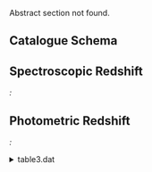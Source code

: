 Abstract section not found.
## Catalogue Schema


## Spectroscopic Redshift 
 
*:*  
 

## Photometric Redshift 
 
*:*  
 
<details>
<summary>table3.dat</summary>

| Bytes   | Format   | Units       | Label     | Explanations                               |
|:--------|:---------|:------------|:----------|:-------------------------------------------|
| 1- 5    | I5       | ---         | Seq       | Sequential number (unique object ID)       |
| 7- 8    | I2       | h           | RAh       | Right ascension (J2000)                    |
| 10- 11  | I2       | min         | RAm       | Right ascension (J2000)                    |
| 13- 18  | F6.3     | s           | RAs       | Right ascension (J2000) (1)                |
| 20      | A1       | ---         | DE-       | Declination sign (J2000)                   |
| 21- 22  | I2       | deg         | DEd       | Declination (J2000)                        |
| 24- 25  | I2       | arcmin      | DEm       | Declination (J2000)                        |
| 27- 31  | F5.2     | arcsec      | DEs       | Declination (J2000) (1)                    |
| 33- 39  | F7.2     | pix         | Xpos      | x-coordinate on image cdfs_r.fit           |
| 41- 47  | F7.2     | pix         | Ypos      | y-coordinate on image cdfs_r.fit           |
| 49- 54  | F6.3     | mag         | Rmag      | Total magnitude in R                       |
| 56- 60  | F5.3     | mag         | e_Rmag    | Mean error (1-{sigma}) of Rmag             |
| 62- 67  | F6.3     | mag         | ApRmag    | ? Aperture magnitude in R                  |
| 69- 75  | F7.3     | mag         | ApDRmag   | ? Aperture difference of Rmag (2)          |
| 77- 82  | F6.3     | mag/arcsec2 | mumax     | Central surface brightness in Rmag         |
| 84- 89  | F6.2     | arcsec      | MajAxis   | ? Major axis (3)                           |
| 91- 96  | F6.2     | arcsec      | MinAxis   | ? Minor axis (3)                           |
| 98-102  | F5.3     | deg         | PA        | ? Position angle, measured West to North   |
| 104-107 | I4       | ---         | Phot      | Flags on photometry (4)                    |
| 109     | I1       | ---         | Var       | Variability flag (0=not variable)(5)       |
| 111-115 | F5.3     | ---         | Stel      | ? Stellarity index from SExtractor         |
| 0       | for      | galaxy,     | 1         | for star)                                  |
| 117-131 | A15      | ---         | MCclass   | Multi-colour class (6)                     |
| 133-137 | F5.3     | ---         | MCz       | ? Mean redshift in distribution of p(z)    |
| 139-143 | F5.3     | ---         | e_MCz     | ? Mean error (1-{sigma}) of MCz            |
| 145-149 | F5.3     | ---         | MCz2      | ? Alternative redshift if p(z) bimodal     |
| 151-155 | F5.3     | ---         | e_MCz2    | ? Mean error (1-{sigma}) of MCz2           |
| 157-161 | F5.3     | ---         | MCzml     | ? Peak of redshift distribution p(z)       |
| 163-169 | F7.1     | Mpc         | dl        | ? Luminosity distance of MCz (7)           |
| 171-177 | F7.2     | ---         | chi2red   | Reduced Chi^2 of best-fitting template     |
| 179-184 | F6.2     | mag         | UjMAG     | ? Absolute Magnitude in Johnson U (8)      |
| 186-192 | F7.2     | mag         | e_UjMAG   | ? Mean error (1-{sigma}) of UjMag          |
| 194-199 | F6.2     | mag         | BjMAG     | ? Absolute Magnitude in Johnson B (8)      |
| 201-207 | F7.2     | mag         | e_BjMAG   | ? Mean error (1-{sigma}) of BjMag          |
| 209-214 | F6.2     | mag         | VjMAG     | ? Absolute Magnitude in Johnson V (8)      |
| 216-222 | F7.2     | mag         | e_VjMAG   | ? Mean error (1-{sigma}) of VjMag          |
| 224-229 | F6.2     | mag         | usMAG     | ? Absolute Magnitude in SDSS u (8)         |
| 231-237 | F7.2     | mag         | e_usMAG   | ? Mean error (1-{sigma}) of usMag          |
| 239-244 | F6.2     | mag         | gsMAG     | ? Absolute Magnitude in SDSS g (8)         |
| 246-252 | F7.2     | mag         | e_gsMAG   | ? Mean error (1-{sigma}) of gsMag          |
| 254-259 | F6.2     | mag         | rsMAG     | ? Absolute Magnitude in SDSS r (8)         |
| 261-267 | F7.2     | mag         | e_rsMAG   | ? Mean error (1-{sigma}) of rsMag          |
| 269-274 | F6.2     | mag         | UbMAG     | ? Absolute Magnitude in Bessell U (8)      |
| 276-280 | F5.2     | mag         | e_UbMAG   | ? Mean error (1-{sigma}) of UbMag          |
| 282-287 | F6.2     | mag         | BbMAG     | ? Absolute Magnitude in Bessell B (8)      |
| 289-295 | F7.2     | mag         | e_BbMAG   | ? Mean error (1-{sigma}) of BbMag          |
| 297-302 | F6.2     | mag         | VbMAG     | ? Absolute Magnitude in Bessell V (8)      |
| 304-310 | F7.2     | mag         | e_VbMAG   | ? Mean error (1-{sigma}) of VbMag          |
| 312-317 | F6.2     | mag         | S280MAG   | ? Absolute Magnitue in 280/40nm (8)(9)     |
| 319-325 | F7.2     | mag         | e_S280MAG | ? Mean error (1-{sigma}) of S280Mag        |
| 327-332 | F6.2     | mag         | S145MAG   | ? Absolute Magnitude in 145/10nm (10)      |
| 334-337 | F4.2     | mag         | e_S145MAG | ? Mean error (1-{sigma}) of S145Mag        |
| 339-348 | E10.4    | ct/m+2/s/nm | W420FE    | ? Flux in filter 420/30nm in run E (11)    |
| 350-359 | E10.4    | ct/m+2/s/nm | e_W420FE  | ? Mean error (1-{sigma}) of W420FE         |
| 361-370 | E10.4    | ct/m+2/s/nm | W462FE    | ? Flux in filter 462/14nm in run E (11)    |
| 372-381 | E10.4    | ct/m+2/s/nm | e_W462FE  | ? Mean error (1-{sigma}) of W462FE         |
| 383-392 | E10.4    | ct/m+2/s/nm | W485FD    | ? Flux in filter 485/31nm in run D (11)    |
| 394-403 | E10.4    | ct/m+2/s/nm | e_W485FD  | ? Mean error (1-{sigma}) of W485FD         |
| 405-414 | E10.4    | ct/m+2/s/nm | W518FE    | ? Flux in filter 518/16nm in run E (11)    |
| 416-425 | E10.4    | ct/m+2/s/nm | e_W518FE  | ? Mean error (1-{sigma}) of W518FE         |
| 427-436 | E10.4    | ct/m+2/s/nm | W571FD    | ? Flux in filter 571/25nm in run D (11)    |
| 438-447 | E10.4    | ct/m+2/s/nm | e_W571FD  | ? Mean error (1-{sigma}) of W571FD         |
| 449-458 | E10.4    | ct/m+2/s/nm | W571FE    | ? Flux in filter 571/25nm in run E (11)    |
| 460-469 | E10.4    | ct/m+2/s/nm | e_W571FE  | ? Mean error (1-{sigma}) of W571FE         |
| 471-480 | E10.4    | ct/m+2/s/nm | W571FS    | ? Combined flux in filter 571/25nm(11)(12) |
| 482-491 | E10.4    | ct/m+2/s/nm | e_W571FS  | ? Mean error (1-{sigma}) of W571FS         |
| 493-502 | E10.4    | ct/m+2/s/nm | W604FE    | ? Flux in filter 604/21nm in run E (11)    |
| 504-513 | E10.4    | ct/m+2/s/nm | e_W604FE  | ? Mean error (1-{sigma}) of W604FE         |
| 515-524 | E10.4    | ct/m+2/s/nm | W646FD    | ? Flux in filter 646/27nm in run D (11)    |
| 526-535 | E10.4    | ct/m+2/s/nm | e_W646FD  | ? Mean error (1-{sigma}) of W646FD         |
| 537-546 | E10.4    | ct/m+2/s/nm | W696FE    | ? Flux in filter 696/20nm in run E (11)    |
| 548-557 | E10.4    | ct/m+2/s/nm | e_W696FE  | ? Mean error (1-{sigma}) of W696FE         |
| 559-568 | E10.4    | ct/m+2/s/nm | W753FE    | ? Flux in filter 753/18nm in run E (11)    |
| 570-579 | E10.4    | ct/m+2/s/nm | e_W753FE  | ? Mean error (1-{sigma}) of W753FE         |
| 581-590 | E10.4    | ct/m+2/s/nm | W815FE    | ? Flux in filter 815/20nm in run E (11)    |
| 592-601 | E10.4    | ct/m+2/s/nm | e_W815FE  | ? Mean error (1-{sigma}) of W815FE         |
| 603-612 | E10.4    | ct/m+2/s/nm | W815FG    | ? Flux in filter 815/20nm in run G (11)    |
| 614-623 | E10.4    | ct/m+2/s/nm | e_W815FG  | ? Mean error (1-{sigma}) of W815FG         |
| 625-634 | E10.4    | ct/m+2/s/nm | W815FS    | ? Combined flux in filter 815/20nm(11)(12) |
| 636-645 | E10.4    | ct/m+2/s/nm | e_W815FS  | ? Mean error (1-{sigma}) of W815FS         |
| 647-656 | E10.4    | ct/m+2/s/nm | W856FD    | ? Flux in filter 856/14nm in run D (11)    |
| 658-667 | E10.4    | ct/m+2/s/nm | e_W856FD  | ? Mean error (1-{sigma}) of W856FD         |
| 669-678 | E10.4    | ct/m+2/s/nm | W914FD    | ? Flux in filter 914/27nm in run D (11)    |
| 680-689 | E10.4    | ct/m+2/s/nm | e_W914FD  | ? Mean error (1-{sigma}) of W914FD         |
| 691-700 | E10.4    | ct/m+2/s/nm | W914FE    | ? Flux in filter 914/27nm in run E (11)    |
| 702-711 | E10.4    | ct/m+2/s/nm | e_W914FE  | ? Mean error (1-{sigma}) of W914FE         |
| 713-722 | E10.4    | ct/m+2/s/nm | UFF       | ? Flux in filter U in run F (11)           |
| 724-733 | E10.4    | ct/m+2/s/nm | e_UFF     | ? Mean error (1-{sigma}) of UFF            |
| 735-744 | E10.4    | ct/m+2/s/nm | UFG       | ? Flux in filter U in run G (11)           |
| 746-755 | E10.4    | ct/m+2/s/nm | e_UFG     | ? Mean error (1-{sigma}) of UFG            |
| 757-766 | E10.4    | ct/m+2/s/nm | UFS       | ? Combined flux in filter U (11)(12)       |
| 768-777 | E10.4    | ct/m+2/s/nm | e_UFS     | ? Mean error (1-{sigma}) of UFS            |
| 779-788 | E10.4    | ct/m+2/s/nm | BFD       | ? Flux in filter B in run D (11)           |
| 790-799 | E10.4    | ct/m+2/s/nm | e_BFD     | ? Mean error (1-{sigma}) of BFD            |
| 801-810 | E10.4    | ct/m+2/s/nm | BFF       | ? Flux in filter B in run F (11)           |
| 812-821 | E10.4    | ct/m+2/s/nm | e_BFF     | ? Mean error (1-{sigma}) of BFF            |
| 823-832 | E10.4    | ct/m+2/s/nm | BFS       | ? Combined flux in filter B (11)(12)       |
| 834-843 | E10.4    | ct/m+2/s/nm | e_BFS     | ? Mean error (1-{sigma}) of BFS            |
| 845-854 | E10.4    | ct/m+2/s/nm | VFD       | ? Flux in filter V in run D (11)           |
| 856-865 | E10.4    | ct/m+2/s/nm | e_VFD     | ? Mean error (1-{sigma}) of VFD            |
| 867-876 | E10.4    | ct/m+2/s/nm | RFD       | ? Flux in filter R in run D (11)           |
| 878-887 | E10.4    | ct/m+2/s/nm | e_RFD     | ? Mean error (1-{sigma}) of RFD            |
| 889-898 | E10.4    | ct/m+2/s/nm | RFE       | ? Flux in filter R in run E (11)           |
| 900-909 | E10.4    | ct/m+2/s/nm | e_RFE     | ? Mean error (1-{sigma}) of RFE            |
| 911-920 | E10.4    | ct/m+2/s/nm | RFF       | ? Flux in filter R in run F (11)           |
| 922-931 | E10.4    | ct/m+2/s/nm | e_RFF     | ? Mean error (1-{sigma}) of RFF            |
| 933-942 | E10.4    | ct/m+2/s/nm | RFG       | ? Flux in filter R in run G (11)           |
| 944-953 | E10.4    | ct/m+2/s/nm | e_RFG     | ? Mean error (1-{sigma}) of RFG            |
| 955-964 | E10.4    | ct/m+2/s/nm | RFS       | ? Combined flux in filter R (11)(12)       |
| 966-975 | E10.4    | ct/m+2/s/nm | e_RFS     | ? Mean error (1-{sigma}) of RFS            |
| 977-986 | E10.4    | ct/m+2/s/nm | IFD       | ? Flux in filter I in run D (11)           |
| 988-997 | E10.4    | ct/m+2/s/nm | e_IFD     | ? Mean error (1-{sigma}) of IFD            |

**Note**: Internal accuracy 0.15"

</details>
